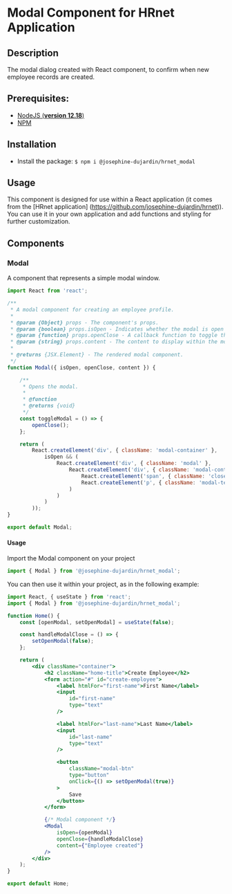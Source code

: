 # Modal Component for HRnet Application

## Description
The modal dialog created with React component, to confirm when new employee records are created.

## Prerequisites:

- [NodeJS (**version 12.18**)](https://nodejs.org/en/)
- [NPM](https://www.npmjs.com/)

## Installation
- Install the package: `$ npm i @josephine-dujardin/hrnet_modal`

## Usage
This component is designed for use within a React application (it comes from the [HRnet application] (https://github.com/josephine-dujardin/hrnet)).
You can use it in your own application and add functions and styling for further customization.

## Components

### Modal
A component that represents a simple modal window.

```jsx
import React from 'react';

/**
 * A modal component for creating an employee profile.
 *
 * @param {Object} props - The component's props.
 * @param {boolean} props.isOpen - Indicates whether the modal is open or closed.
 * @param {function} props.openClose - A callback function to toggle the modal's open/close state.
 * @param {string} props.content - The content to display within the modal.
 *
 * @returns {JSX.Element} - The rendered modal component.
 */
function Modal({ isOpen, openClose, content }) {

    /**
     * Opens the modal.
     *
     * @function
     * @returns {void}
     */
    const toggleModal = () => {
        openClose();
    };

    return (
        React.createElement('div', { className: 'modal-container' },
            isOpen && (
                React.createElement('div', { className: 'modal' },
                    React.createElement('div', { className: 'modal-content' },
                        React.createElement('span', { className: 'close', onClick: toggleModal }, '\u00D7'), // \u00D7' represents the '×' character
                        React.createElement('p', { className: 'modal-text' }, content)
                    )
                )
            )
        ));
}

export default Modal;
``` 

#### Usage
Import the Modal component on your project
```jsx
import { Modal } from '@josephine-dujardin/hrnet_modal';
``` 
You can then use it within your project, as in the following example:

```jsx
import React, { useState } from 'react';
import { Modal } from '@josephine-dujardin/hrnet_modal';

function Home() {
    const [openModal, setOpenModal] = useState(false);

    const handleModalClose = () => {
        setOpenModal(false);
    };

    return (
        <div className="container">
            <h2 className="home-title">Create Employee</h2>
            <form action="#" id="create-employee">
                <label htmlFor="first-name">First Name</label>
                <input
                    id="first-name"
                    type="text"
                />

                <label htmlFor="last-name">Last Name</label>
                <input
                    id="last-name"
                    type="text"
                />

                <button
                    className="modal-btn"
                    type="button"
                    onClick={() => setOpenModal(true)}
                >
                    Save
                </button>
            </form>

            {/* Modal component */}
            <Modal
                isOpen={openModal}
                openClose={handleModalClose}
                content={"Employee created"}
            />
        </div>
    );
}

export default Home;
``` 